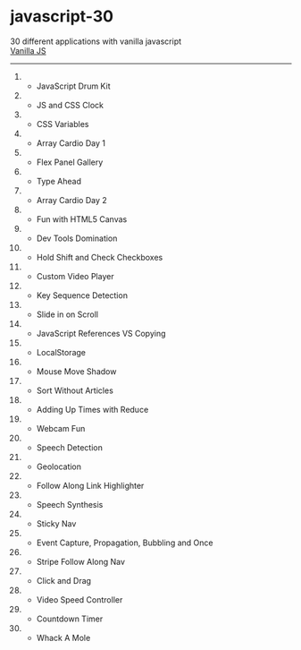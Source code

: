 # javascript-30
30 different applications with vanilla javascript  
[Vanilla JS](http://vanilla-js.com/)
***
1. - JavaScript Drum Kit
2. - JS and CSS Clock
3. - CSS Variables
4. - Array Cardio Day 1
5. - Flex Panel Gallery
6. - Type Ahead
7. - Array Cardio Day 2
8. - Fun with HTML5 Canvas
9. - Dev Tools Domination
10. - Hold Shift and Check Checkboxes
11. - Custom Video Player
12. - Key Sequence Detection
13. - Slide in on Scroll
14. - JavaScript References VS Copying
15. - LocalStorage
16. - Mouse Move Shadow
17. - Sort Without Articles
18. - Adding Up Times with Reduce
19. - Webcam Fun
20. - Speech Detection
21. - Geolocation
22. - Follow Along Link Highlighter
23. - Speech Synthesis
24. - Sticky Nav
25. - Event Capture, Propagation, Bubbling and Once
26. - Stripe Follow Along Nav
27. - Click and Drag
28. - Video Speed Controller
29. - Countdown Timer
30. - Whack A Mole
